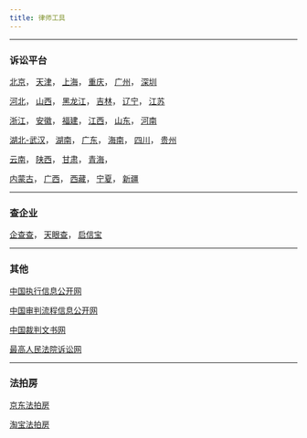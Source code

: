 ```yaml
---
title: 律师工具
---
```



***
### 诉讼平台

[北京](https://sspt.bjcourt.gov.cn)，
[天津](https://sswy.tjcourt.gov.cn/login)，
[上海](https://www.hshfy.sh.cn/shwfy/ssfww/login.jsp)，
[重庆](http://ssfw.cqfygzfw.gov.cn/dzfy/)，
[广州](https://ols.gzinternetcourt.gov.cn/)，
[深圳](https://www.szcourt.gov.cn/lawsuitPlatform/lawsuitIndex)
  
[河北](http://hbgy.hebeicourt.gov.cn/dzfy)，
[山西](http://www.shanxify.gov.cn/)，
[黑龙江](http://www.hljcourt.gov.cn/ssfw/)，
[吉林](http://www.e-court.gov.cn/)，
[辽宁](https://lnsfw.lnsfy.gov.cn/lnssfw/)，
[江苏](https://ssfw.jsfy.gov.cn/#/index)

[浙江](http://www.zjcourt.cn/)，
[安徽](http://www.ahgyss.cn/)，
[福建](http://ws.fjcourt.gov.cn/Ssfw/Index.html)，
[江西](http://www.jxfy.gov.cn/web/root/index.jsp)，
[山东](https://sd12368.gov.cn)，
[河南](http://ssfw.hncourt.gov.cn/)

[湖北-武汉](http://www.wuhancourt.gov.cn/whssfw/)，
[湖南](http://dzfy.hunan.gov.cn:8000/hunanwsfy/)，
[广东](https://ssfw.gdcourts.gov.cn)，
[海南](http://sfpt.hicourt.gov.cn/login)，
[四川](https://www.scssfw.gov.cn/#/index)，
[贵州](https://sswy.guizhoucourt.cn/login)

[云南](https://www.ynfy.gov.cn)，
[陕西](http://www.sxgaofa.cn/)，
[甘肃](http://sfgk.chinagscourt.gov.cn/ssfw/index.jhtml)，
[青海](http://www.qhwsfy.gov.cn/)，

[内蒙古](http://www.nmgfy.gov.cn/)，
[广西](http://e.gxcourt.gov.cn/)，
[西藏](http://xz.12348.gov.cn/index.html)，
[宁夏](https://ssfw.nxfy.gov.cn/ssfw/index.jhtml)，
[新疆](http://www.xjcourt.gov.cn/ssfw/index.jhtml)

***
### 查企业

[企查查](https://www.qcc.com)，
[天眼查](https://www.tianyancha.com)，
[启信宝](https://www.qixin.com/)

***
### 其他

[中国执行信息公开网](http://zxgk.court.gov.cn/)

[中国审判流程信息公开网](https://splcgk.court.gov.cn/gzfwww/)

[中国裁判文书网](https://wenshu.court.gov.cn/)

[最高人民法院诉讼网](https://ssfw.court.gov.cn/ssfww/)

***
### 法拍房

[京东法拍房](https://pmsearch.jd.com/?publishSource=7) 

[淘宝法拍房](https://sf.taobao.com/list/50025969.htm)